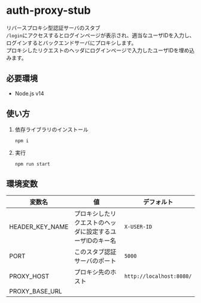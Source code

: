 # auth-proxy-stub

リバースプロキシ型認証サーバのスタブ  
`/login`にアクセスするとログインページが表示され、適当なユーザIDを入力し、ログインするとバックエンドサーバにプロキシします。  
プロキシしたリクエストのヘッダにログインページで入力したユーザIDを埋め込みます。

## 必要環境

- Node.js v14

## 使い方

1. 依存ライブラリのインストール
    ```
    npm i
    ```

2. 実行
    ```
    npm run start
    ```

## 環境変数

|変数名|値|デフォルト|
|---|---|---|
|HEADER_KEY_NAME|プロキシしたリクエストのヘッダに設定するユーザIDのキー名|`X-USER-ID`|
|PORT|このスタブ認証サーバのポート|`5000`|
|PROXY_HOST|プロキシ先のホスト|`http://localhost:8080/`|
|PROXY_BASE_URL|

